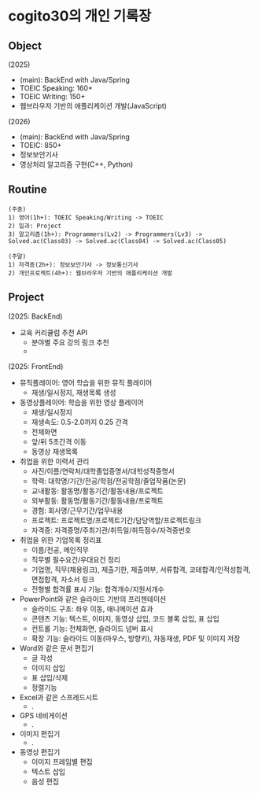 # cogito30의 개인 기록장

## Object
(2025)
- (main): BackEnd with Java/Spring
- TOEIC Speaking: 160+
- TOEIC Writing: 150+
- 웹브라우저 기반의 애플리케이션 개발(JavaScript)

(2026)
- (main): BackEnd with Java/Spring
- TOEIC: 850+
- 정보보안기사
- 영상처리 알고리즘 구현(C++, Python)

## Routine
```
(주중)
1) 영어(1h+): TOEIC Speaking/Writing -> TOEIC
2) 일과: Project
3) 알고리즘(1h+): Programmers(Lv2) -> Programmers(Lv3) -> Solved.ac(Class03) -> Solved.ac(Class04) -> Solved.ac(Class05)

(주말)
1) 자격증(2h+): 정보보안기사 -> 정보통신기사
2) 개인프로젝트(4h+): 웹브라우저 기반의 애플리케이션 개발
```

## Project
(2025: BackEnd)
- 교육 커리큘럼 추천 API
  - 분야별 주요 강의 링크 추천
  - 

(2025: FrontEnd)
- 뮤직플레이어: 영어 학습을 위한 뮤직 플레이어
  - 재생/일시정지, 재생목록 생성
- 동영상플레이어: 학습을 위한 영상 플레이어
  - 재생/일시정지
  - 재생속도: 0.5-2.0까지 0.25 간격
  - 전체화면
  - 앞/뒤 5초간격 이동
  - 동영상 재생목록
- 취업을 위한 이력서 관리
  - 사진/이름/연락처/대학졸업증명서/대학성적증명서
  - 학력: 대학명/기간/전공/학점/전공학점/졸업작품(논문)
  - 교내활동: 활동명/활동기간/활동내용/프로젝트
  - 외부활동: 활동명/활동기간/활동내용/프로젝트
  - 경험: 회사명/근무기간/업무내용
  - 프로젝트: 프로젝트명/프로젝트기간/담당역할/프로젝트링크
  - 자격증: 자격증명/주최기관/취득일/취득점수/자격증번호
- 취업을 위한 기업목록 정리표
  - 이름/전공, 메인직무
  - 직무별 필수요건/우대요건 정리
  - 기업명, 직무(채용링크), 제출기한, 제출여부, 서류합격, 코테합격/인적성합격, 면접합격, 자소서 링크
  - 전형별 합격률 표시 기능: 합격개수/지원서개수
- PowerPoint와 같은 슬라이드 기반의 프리젠테이션
  - 슬라이드 구조: 좌우 이동, 애니메이션 효과
  - 콘텐츠 기능: 텍스트, 이미지, 동영상 삽입, 코드 블록 삽입, 표 삽입
  - 컨트롤 기능: 전체화면, 슬라이드 넘버 표시
  - 확장 기능: 슬라이드 이동(마우스, 방향키), 자동재생, PDF 및 이미지 저장
- Word와 같은 문서 편집기
  - 글 작성
  - 이미지 삽입
  - 표 삽입/삭제
  - 정렬기능
- Excel과 같은 스프레드시트
  - .
- GPS 네비게이션
  - .
- 이미지 편집기
  - .
- 동영상 편집기
  - 이미지 프레임별 편집
  - 텍스트 삽입
  - 음성 편집


